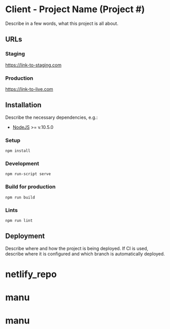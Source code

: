 # Client - Project Name (Project #) 

Describe in a few words, what this project is all about.

## URLs

### Staging
https://link-to-staging.com

### Production
https://link-to-live.com

## Installation

Describe the necessary dependencies, e.g.:
- [NodeJS](https://nodejs.org/en/) >= v.10.5.0

### Setup

```
npm install
```

### Development

```
npm run-script serve
```

### Build for production

```
npm run build
```

### Lints

```
npm run lint
```

## Deployment

Describe where and how the project is being deployed. If CI is used, describe where it is configured and which branch is automatically deployed.
# netlify_repo
# manu
# manu

